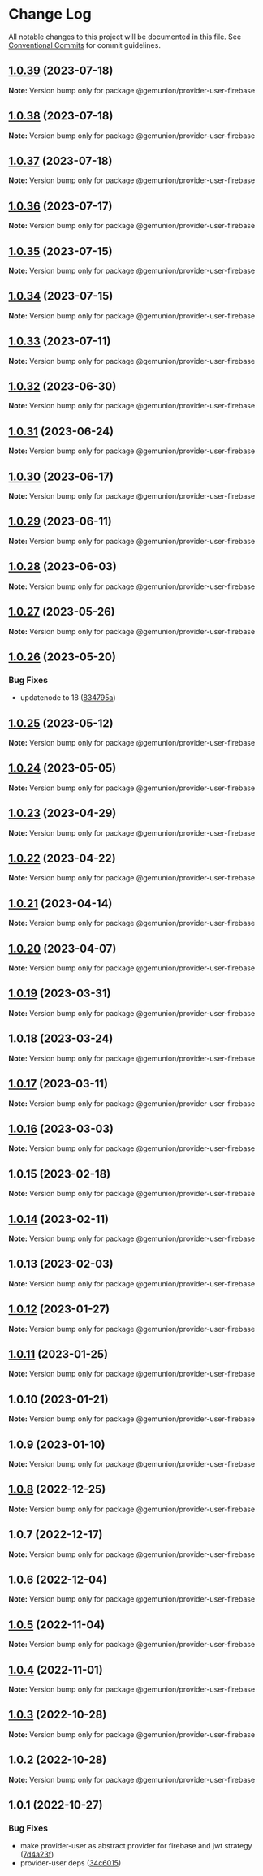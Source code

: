 # Change Log

All notable changes to this project will be documented in this file.
See [Conventional Commits](https://conventionalcommits.org) for commit guidelines.

## [1.0.39](https://github.com/gemunion/common-packages/compare/@gemunion/provider-user-firebase@1.0.38...@gemunion/provider-user-firebase@1.0.39) (2023-07-18)

**Note:** Version bump only for package @gemunion/provider-user-firebase





## [1.0.38](https://github.com/gemunion/common-packages/compare/@gemunion/provider-user-firebase@1.0.37...@gemunion/provider-user-firebase@1.0.38) (2023-07-18)

**Note:** Version bump only for package @gemunion/provider-user-firebase





## [1.0.37](https://github.com/gemunion/common-packages/compare/@gemunion/provider-user-firebase@1.0.36...@gemunion/provider-user-firebase@1.0.37) (2023-07-18)

**Note:** Version bump only for package @gemunion/provider-user-firebase





## [1.0.36](https://github.com/gemunion/common-packages/compare/@gemunion/provider-user-firebase@1.0.35...@gemunion/provider-user-firebase@1.0.36) (2023-07-17)

**Note:** Version bump only for package @gemunion/provider-user-firebase





## [1.0.35](https://github.com/gemunion/common-packages/compare/@gemunion/provider-user-firebase@1.0.34...@gemunion/provider-user-firebase@1.0.35) (2023-07-15)

**Note:** Version bump only for package @gemunion/provider-user-firebase





## [1.0.34](https://github.com/gemunion/common-packages/compare/@gemunion/provider-user-firebase@1.0.33...@gemunion/provider-user-firebase@1.0.34) (2023-07-15)

**Note:** Version bump only for package @gemunion/provider-user-firebase





## [1.0.33](https://github.com/gemunion/common-packages/compare/@gemunion/provider-user-firebase@1.0.32...@gemunion/provider-user-firebase@1.0.33) (2023-07-11)

**Note:** Version bump only for package @gemunion/provider-user-firebase

## [1.0.32](https://github.com/gemunion/common-packages/compare/@gemunion/provider-user-firebase@1.0.31...@gemunion/provider-user-firebase@1.0.32) (2023-06-30)

**Note:** Version bump only for package @gemunion/provider-user-firebase

## [1.0.31](https://github.com/gemunion/common-packages/compare/@gemunion/provider-user-firebase@1.0.30...@gemunion/provider-user-firebase@1.0.31) (2023-06-24)

**Note:** Version bump only for package @gemunion/provider-user-firebase

## [1.0.30](https://github.com/gemunion/common-packages/compare/@gemunion/provider-user-firebase@1.0.29...@gemunion/provider-user-firebase@1.0.30) (2023-06-17)

**Note:** Version bump only for package @gemunion/provider-user-firebase

## [1.0.29](https://github.com/gemunion/common-packages/compare/@gemunion/provider-user-firebase@1.0.28...@gemunion/provider-user-firebase@1.0.29) (2023-06-11)

**Note:** Version bump only for package @gemunion/provider-user-firebase

## [1.0.28](https://github.com/gemunion/common-packages/compare/@gemunion/provider-user-firebase@1.0.27...@gemunion/provider-user-firebase@1.0.28) (2023-06-03)

**Note:** Version bump only for package @gemunion/provider-user-firebase

## [1.0.27](https://github.com/gemunion/common-packages/compare/@gemunion/provider-user-firebase@1.0.26...@gemunion/provider-user-firebase@1.0.27) (2023-05-26)

**Note:** Version bump only for package @gemunion/provider-user-firebase

## [1.0.26](https://github.com/gemunion/common-packages/compare/@gemunion/provider-user-firebase@1.0.25...@gemunion/provider-user-firebase@1.0.26) (2023-05-20)

### Bug Fixes

- updatenode to 18 ([834795a](https://github.com/gemunion/common-packages/commit/834795aca8d9c351fde907fbdb511f437c707f11))

## [1.0.25](https://github.com/gemunion/common-packages/compare/@gemunion/provider-user-firebase@1.0.24...@gemunion/provider-user-firebase@1.0.25) (2023-05-12)

**Note:** Version bump only for package @gemunion/provider-user-firebase

## [1.0.24](https://github.com/gemunion/common-packages/compare/@gemunion/provider-user-firebase@1.0.23...@gemunion/provider-user-firebase@1.0.24) (2023-05-05)

**Note:** Version bump only for package @gemunion/provider-user-firebase

## [1.0.23](https://github.com/gemunion/common-packages/compare/@gemunion/provider-user-firebase@1.0.22...@gemunion/provider-user-firebase@1.0.23) (2023-04-29)

**Note:** Version bump only for package @gemunion/provider-user-firebase

## [1.0.22](https://github.com/gemunion/common-packages/compare/@gemunion/provider-user-firebase@1.0.21...@gemunion/provider-user-firebase@1.0.22) (2023-04-22)

**Note:** Version bump only for package @gemunion/provider-user-firebase

## [1.0.21](https://github.com/gemunion/common-packages/compare/@gemunion/provider-user-firebase@1.0.20...@gemunion/provider-user-firebase@1.0.21) (2023-04-14)

**Note:** Version bump only for package @gemunion/provider-user-firebase

## [1.0.20](https://github.com/gemunion/common-packages/compare/@gemunion/provider-user-firebase@1.0.19...@gemunion/provider-user-firebase@1.0.20) (2023-04-07)

**Note:** Version bump only for package @gemunion/provider-user-firebase

## [1.0.19](https://github.com/gemunion/common-packages/compare/@gemunion/provider-user-firebase@1.0.18...@gemunion/provider-user-firebase@1.0.19) (2023-03-31)

**Note:** Version bump only for package @gemunion/provider-user-firebase

## 1.0.18 (2023-03-24)

**Note:** Version bump only for package @gemunion/provider-user-firebase

## [1.0.17](https://github.com/gemunion/common-packages/compare/@gemunion/provider-user-firebase@1.0.16...@gemunion/provider-user-firebase@1.0.17) (2023-03-11)

**Note:** Version bump only for package @gemunion/provider-user-firebase

## [1.0.16](https://github.com/gemunion/common-packages/compare/@gemunion/provider-user-firebase@1.0.15...@gemunion/provider-user-firebase@1.0.16) (2023-03-03)

**Note:** Version bump only for package @gemunion/provider-user-firebase

## 1.0.15 (2023-02-18)

**Note:** Version bump only for package @gemunion/provider-user-firebase

## [1.0.14](https://github.com/gemunion/common-packages/compare/@gemunion/provider-user-firebase@1.0.13...@gemunion/provider-user-firebase@1.0.14) (2023-02-11)

**Note:** Version bump only for package @gemunion/provider-user-firebase

## 1.0.13 (2023-02-03)

**Note:** Version bump only for package @gemunion/provider-user-firebase

## [1.0.12](https://github.com/gemunion/common-packages/compare/@gemunion/provider-user-firebase@1.0.11...@gemunion/provider-user-firebase@1.0.12) (2023-01-27)

**Note:** Version bump only for package @gemunion/provider-user-firebase

## [1.0.11](https://github.com/gemunion/common-packages/compare/@gemunion/provider-user-firebase@1.0.10...@gemunion/provider-user-firebase@1.0.11) (2023-01-25)

**Note:** Version bump only for package @gemunion/provider-user-firebase

## 1.0.10 (2023-01-21)

**Note:** Version bump only for package @gemunion/provider-user-firebase

## 1.0.9 (2023-01-10)

**Note:** Version bump only for package @gemunion/provider-user-firebase

## [1.0.8](https://github.com/gemunion/common-packages/compare/@gemunion/provider-user-firebase@1.0.7...@gemunion/provider-user-firebase@1.0.8) (2022-12-25)

**Note:** Version bump only for package @gemunion/provider-user-firebase

## 1.0.7 (2022-12-17)

**Note:** Version bump only for package @gemunion/provider-user-firebase

## 1.0.6 (2022-12-04)

**Note:** Version bump only for package @gemunion/provider-user-firebase

## [1.0.5](https://github.com/gemunion/common-packages/compare/@gemunion/provider-user-firebase@1.0.4...@gemunion/provider-user-firebase@1.0.5) (2022-11-04)

**Note:** Version bump only for package @gemunion/provider-user-firebase

## [1.0.4](https://github.com/gemunion/common-packages/compare/@gemunion/provider-user-firebase@1.0.3...@gemunion/provider-user-firebase@1.0.4) (2022-11-01)

**Note:** Version bump only for package @gemunion/provider-user-firebase

## [1.0.3](https://github.com/gemunion/common-packages/compare/@gemunion/provider-user-firebase@1.0.2...@gemunion/provider-user-firebase@1.0.3) (2022-10-28)

**Note:** Version bump only for package @gemunion/provider-user-firebase

## 1.0.2 (2022-10-28)

**Note:** Version bump only for package @gemunion/provider-user-firebase

## 1.0.1 (2022-10-27)

### Bug Fixes

- make provider-user as abstract provider for firebase and jwt strategy ([7d4a23f](https://github.com/gemunion/common-packages/commit/7d4a23f672b6e5bb35d14b6c4f622c52decba529))
- provider-user deps ([34c6015](https://github.com/gemunion/common-packages/commit/34c6015ec7f65beeafefd703d8eaa402d8f6ee8f))
